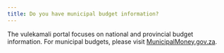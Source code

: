 ```yaml
---
title: Do you have municipal budget information?
---
```


The vulekamali portal focuses on national and provincial budget information. For municipal budgets, please visit [MunicipalMoney.gov.za](https://municipalmoney.gov.za/).